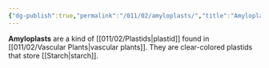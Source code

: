 ```yaml
---
{"dg-publish":true,"permalink":"/011/02/amyloplasts/","title":"Amyloplasts","tags":["BIOL412"]}
---
```


**Amyloplasts** are a kind of [[011/02/Plastids\|plastid]] found in [[011/02/Vascular Plants\|vascular plants]]. They are clear-colored plastids that store [[Starch\|starch]].